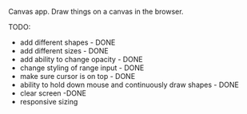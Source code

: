 Canvas app. Draw things on a canvas in the browser.

TODO:

- add different shapes - DONE
- add different sizes - DONE
- add ability to change opacity - DONE
- change styling of range input - DONE
- make sure cursor is on top - DONE
- ability to hold down mouse and continuously draw shapes - DONE
- clear screen -DONE
- responsive sizing
